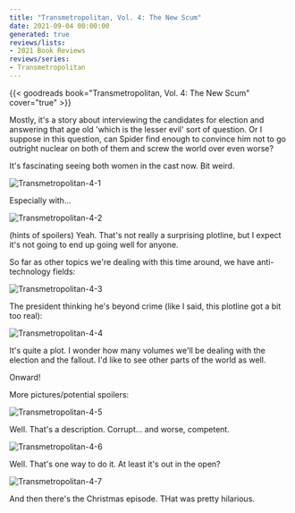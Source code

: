 ```yaml
---
title: "Transmetropolitan, Vol. 4: The New Scum"
date: 2021-09-04 00:00:00
generated: true
reviews/lists:
- 2021 Book Reviews
reviews/series:
- Transmetropolitan
---
```

{{< goodreads book="Transmetropolitan, Vol. 4: The New Scum" cover="true" >}}

Mostly, it's a story about interviewing the candidates for election and answering that age old 'which is the lesser evil' sort of question. Or I suppose in this question, can Spider find enough to convince him not to go outright nuclear on both of them and screw the world over even worse?  

It's fascinating seeing both women in the cast now. Bit weird.  

<!--more-->

![Transmetropolitan-4-1](/embeds/books/attachments/transmetropolitan-4-1.png)  

Especially with...  

![Transmetropolitan-4-2](/embeds/books/attachments/transmetropolitan-4-2.png)  

(hints of spoilers) Yeah. That's not really a surprising plotline, but I expect it's not going to end up going well for anyone.  

So far as other topics we're dealing with this time around, we have anti- technology fields:  

![Transmetropolitan-4-3](/embeds/books/attachments/transmetropolitan-4-3.png)  

The president thinking he's beyond crime (like I said, this plotline got a bit too real):  

![Transmetropolitan-4-4](/embeds/books/attachments/transmetropolitan-4-4.png)  

It's quite a plot. I wonder how many volumes we'll be dealing with the election and the fallout. I'd like to see other parts of the world as well.  

Onward!  

More pictures/potential spoilers:  

![Transmetropolitan-4-5](/embeds/books/attachments/transmetropolitan-4-5.png)  

Well. That's a description. Corrupt... and worse, competent.  

![Transmetropolitan-4-6](/embeds/books/attachments/transmetropolitan-4-6.png)  

Well. That's one way to do it. At least it's out in the open?  

![Transmetropolitan-4-7](/embeds/books/attachments/transmetropolitan-4-7.png)  

And then there's the Christmas episode. THat was pretty hilarious.


